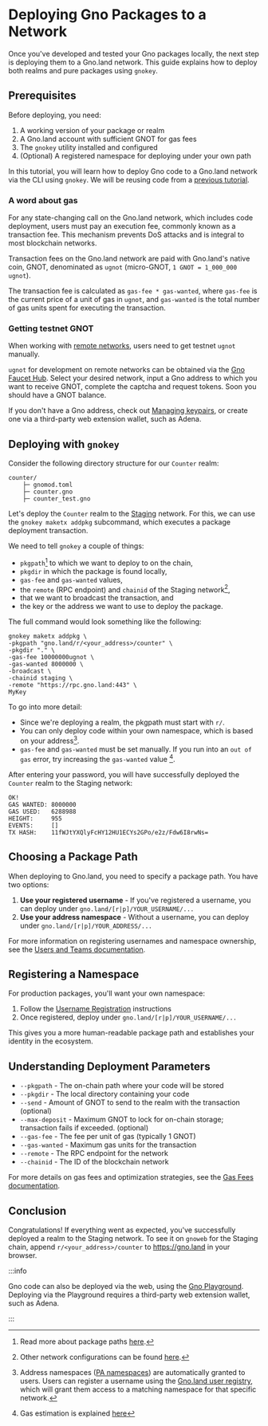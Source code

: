 # Deploying Gno Packages to a Network

Once you've developed and tested your Gno packages locally, the next step is
deploying them to a Gno.land network. This guide explains how to deploy both
realms and pure packages using `gnokey`.

## Prerequisites

Before deploying, you need:

1. A working version of your package or realm
2. A Gno.land account with sufficient GNOT for gas fees
3. The `gnokey` utility installed and configured
4. (Optional) A registered namespace for deploying under your own path

In this tutorial, you will learn how to deploy Gno code to a Gno.land network
via the CLI using `gnokey`. We will be reusing code from a
[previous tutorial](anatomy-of-a-gno-package.md).

### A word about gas

For any state-changing call on the Gno.land network, which includes code
deployment, users must pay an execution fee, commonly known as a transaction
fee. This mechanism prevents DoS attacks and is integral to most blockchain
networks.

Transaction fees on the Gno.land network are paid with Gno.land's native coin,
GNOT, denominated as `ugnot` (micro-GNOT, `1 GNOT = 1_000_000 ugnot`).

The transaction fee is calculated as `gas-fee * gas-wanted`, where `gas-fee` is
the current price of a unit of gas in `ugnot`, and `gas-wanted` is the total
number of gas units spent for executing the transaction.

### Getting testnet GNOT

When working with [remote networks](../resources/gnoland-networks.md), users
need to get testnet `ugnot` manually.

`ugnot` for development on remote networks can be obtained via the
[Gno Faucet Hub](https://faucet.gno.land). Select your desired network, input a
Gno address to which you want to receive GNOT, complete the captcha and request
tokens. Soon you should have a GNOT balance.

If you don't have a Gno address, check out
[Managing keypairs](../users/interact-with-gnokey.md#managing-key-pairs), or
create one via a third-party web extension wallet, such as Adena.

## Deploying with `gnokey`

Consider the following directory structure for our `Counter` realm:

```
counter/
    ├─ gnomod.toml
    ├─ counter.gno
    ├─ counter_test.gno
```

Let's deploy the `Counter` realm to the
[Staging](../resources/gnoland-networks.md#staging-chain) network. For this,
we can use the `gnokey maketx addpkg` subcommand, which executes a package
deployment transaction.

We need to tell `gnokey` a couple of things:
- `pkgpath`[^1] to which we want to deploy to on the chain,
- `pkgdir` in which the package is found locally,
- `gas-fee` and `gas-wanted` values,
- the `remote` (RPC endpoint) and `chainid` of the Staging network[^2],
- that we want to broadcast the transaction, and
- the key or the address we want to use to deploy the package.

The full command would look something like the following:
```
gnokey maketx addpkg \
-pkgpath "gno.land/r/<your_address>/counter" \
-pkgdir "." \
-gas-fee 10000000ugnot \
-gas-wanted 8000000 \
-broadcast \
-chainid staging \
-remote "https://rpc.gno.land:443" \
MyKey
```

To go into more detail:
- Since we're deploying a realm, the pkgpath must start with `r/`.
- You can only deploy code within your own namespace, which is based on your address[^3].
- `gas-fee` and `gas-wanted` must be set manually. If you run into an `out of gas`
error, try increasing the `gas-wanted` value [^4].

After entering your password, you will have successfully deployed the `Counter`
realm to the Staging network:

```
OK!
GAS WANTED: 8000000
GAS USED:   6288988
HEIGHT:     955
EVENTS:     []
TX HASH:    11fWJtYXQlyFcHY12HU1ECYs2GPo/e2z/Fdw6I8rwNs=
```

## Choosing a Package Path

When deploying to Gno.land, you need to specify a package path. You have two
options:

1. **Use your registered username** - If you've registered a username, you can deploy under `gno.land/[r|p]/YOUR_USERNAME/...`
2. **Use your address namespace** - Without a username, you can deploy under `gno.land/[r|p]/YOUR_ADDRESS/...`

For more information on registering usernames and namespace ownership, see the
[Users and Teams documentation](../resources/users-and-teams.md).

## Registering a Namespace

For production packages, you'll want your own namespace:

1. Follow the [Username Registration](../resources/users-and-teams.md#registration-process) instructions
2. Once registered, deploy under `gno.land/[r|p]/YOUR_USERNAME/...`

This gives you a more human-readable package path and establishes your identity in the ecosystem.

## Understanding Deployment Parameters

- `--pkgpath` - The on-chain path where your code will be stored
- `--pkgdir` - The local directory containing your code
- `--send` - Amount of GNOT to send to the realm with the transaction (optional)
- `--max-deposit` - Maximum GNOT to lock for on-chain storage; transaction fails if exceeded. (optional)
- `--gas-fee` - The fee per unit of gas (typically 1 GNOT)
- `--gas-wanted` - Maximum gas units for the transaction
- `--remote` - The RPC endpoint for the network
- `--chainid` - The ID of the blockchain network

For more details on gas fees and optimization strategies, see the [Gas Fees
documentation](../resources/gas-fees.md).

## Conclusion

Congratulations! If everything went as expected, you've successfully deployed a
realm to the Staging network. To see it on `gnoweb` for the Staging chain,
append `r/<your_address>/counter` to https://gno.land in your browser.

:::info

Gno code can also be deployed via the web, using the
[Gno Playground](https://play.gno.land). Deploying via the Playground requires
a third-party web extension wallet, such as Adena.

:::

[^1]: Read more about package paths [here](../resources/gno-packages.md).
[^2]: Other network configurations can be found [here](../resources/gnoland-networks.md).
[^3]: Address namespaces ([PA namespaces](../resources/gno-packages.md#package-path-structure)) are automatically granted to
users. Users can register a username using the [Gno.land user registry](https://gno.land/r/gnoland/users),
which will grant them access to a matching namespace for that specific network.
[^4]: Gas estimation is explained [here](../resources/gas-fees.md#gas-estimation)
[^5]: Learn about storage deposits [here](../resources/storage-deposit.md)
